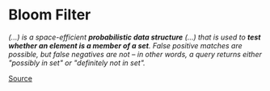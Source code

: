 # Bloom Filter

_(...) is a space-efficient **probabilistic data structure** (...) that is used to **test whether an element is a member of a set**. False positive matches are possible, but false negatives are not – in other words, a query returns either "possibly in set" or "definitely not in set"._

[Source](https://en.wikipedia.org/wiki/Bloom_filter)
